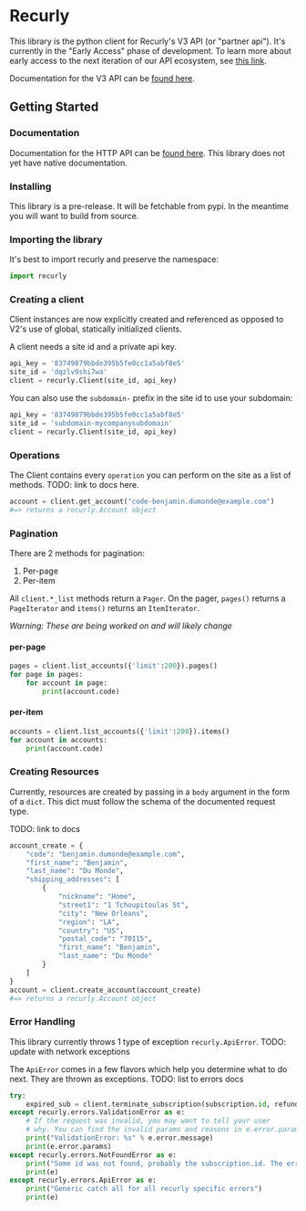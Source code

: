 # Recurly

This library is the python client for Recurly's V3 API (or "partner api"). It's currently in the "Early Access" phase of development.
To learn more about early access to the next iteration of our API ecosystem, see [this link](https://dev.recurly.com/page/recurly-v3-api-early-access).

Documentation for the V3 API can be [found here](https://partner-docs.recurly.com).

## Getting Started

### Documentation

Documentation for the HTTP API can be [found here](https://partner-docs.recurly.com). This library does not yet have native documentation.

### Installing

This library is a pre-release. It will be fetchable from pypi. In the meantime you will want to build from source.

### Importing the library

It's best to import recurly and preserve the namespace:

```python
import recurly
```

### Creating a client

Client instances are now explicitly created and referenced as opposed to
V2's use of global, statically initialized clients.

A client needs a site id and a private api key.

```python
api_key = '83749879bbde395b5fe0cc1a5abf8e5'
site_id = 'dqzlv9shi7wa'
client = recurly.Client(site_id, api_key)
```

You can also use the `subdomain-` prefix in the site id to use your subdomain:

```python
api_key = '83749879bbde395b5fe0cc1a5abf8e5'
site_id = 'subdomain-mycompanysubdomain'
client = recurly.Client(site_id, api_key)
```

### Operations

The Client contains every `operation` you can perform on the site as a list of methods.
TODO: link to docs here.

```python
account = client.get_account("code-benjamin.dumonde@example.com")
#=> returns a recurly.Account object
```

### Pagination

There are 2 methods for pagination:

1. Per-page
2. Per-item

All `client.*_list` methods return a `Pager`. On the pager, `pages()` returns a `PageIterator` and `items()`
returns an `ItemIterator`.

*Warning: These are being worked on and will likely change*

#### per-page
```python
pages = client.list_accounts({'limit':200}).pages()
for page in pages:
    for account in page:
        print(account.code)
```

#### per-item
```python
accounts = client.list_accounts({'limit':200}).items()
for account in accounts:
    print(account.code)
```

### Creating Resources

Currently, resources are created by passing in a `body` argument in the form of a `dict`.
This dict must follow the schema of the documented request type.

TODO: link to docs

```python
account_create = {
    "code": "benjamin.dumonde@example.com",
    "first_name": "Benjamin",
    "last_name": "Du Monde",
    "shipping_addresses": [
        {
            "nickname": "Home",
            "street1": "1 Tchoupitoulas St",
            "city": "New Orleans",
            "region": "LA",
            "country": "US",
            "postal_code": "70115",
            "first_name": "Benjamin",
            "last_name": "Du Monde"
        }
    ]
}
account = client.create_account(account_create)
#=> returns a recurly.Account object
```

### Error Handling

This library currently throws 1 type of exception `recurly.ApiError`.
TODO: update with network exceptions

The `ApiError` comes in a few flavors which help you determine what to do next.
They are thrown as exceptions. TODO: list to errors docs


```python
try:
    expired_sub = client.terminate_subscription(subscription.id, refund='full')
except recurly.errors.ValidationError as e:
    # If the request was invalid, you may want to tell your user
    # why. You can find the invalid params and reasons in e.error.params
    print("ValidationError: %s" % e.error.message)
    print(e.error.params)
except recurly.errors.NotFoundError as e:
    print("Some id was not found, probably the subscription.id. The error message will explain:")
    print(e)
except recurly.errors.ApiError as e:
    print("Generic catch all for all recurly specific errors")
    print(e)
```

